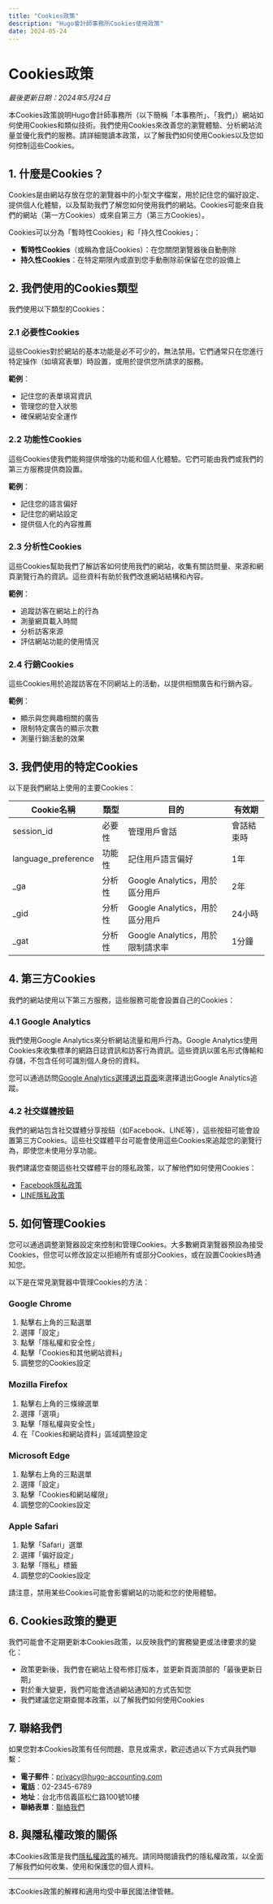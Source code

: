 ```yaml
---
title: "Cookies政策"
description: "Hugo會計師事務所Cookies使用政策"
date: 2024-05-24
---
```


# Cookies政策

*最後更新日期：2024年5月24日*

本Cookies政策說明Hugo會計師事務所（以下簡稱「本事務所」、「我們」）網站如何使用Cookies和類似技術。我們使用Cookies來改善您的瀏覽體驗、分析網站流量並優化我們的服務。請詳細閱讀本政策，以了解我們如何使用Cookies以及您如何控制這些Cookies。

## 1. 什麼是Cookies？

Cookies是由網站存放在您的瀏覽器中的小型文字檔案，用於記住您的偏好設定、提供個人化體驗，以及幫助我們了解您如何使用我們的網站。Cookies可能來自我們的網站（第一方Cookies）或來自第三方（第三方Cookies）。

Cookies可以分為「暫時性Cookies」和「持久性Cookies」：
- **暫時性Cookies**（或稱為會話Cookies）：在您關閉瀏覽器後自動刪除
- **持久性Cookies**：在特定期限內或直到您手動刪除前保留在您的設備上

## 2. 我們使用的Cookies類型

我們使用以下類型的Cookies：

### 2.1 必要性Cookies

這些Cookies對於網站的基本功能是必不可少的，無法禁用。它們通常只在您進行特定操作（如填寫表單）時設置，或用於提供您所請求的服務。

**範例**：
- 記住您的表單填寫資訊
- 管理您的登入狀態
- 確保網站安全運作

### 2.2 功能性Cookies

這些Cookies使我們能夠提供增強的功能和個人化體驗。它們可能由我們或我們的第三方服務提供商設置。

**範例**：
- 記住您的語言偏好
- 記住您的網站設定
- 提供個人化的內容推薦

### 2.3 分析性Cookies

這些Cookies幫助我們了解訪客如何使用我們的網站，收集有關訪問量、來源和網頁瀏覽行為的資訊。這些資料有助於我們改進網站結構和內容。

**範例**：
- 追蹤訪客在網站上的行為
- 測量網頁載入時間
- 分析訪客來源
- 評估網站功能的使用情況

### 2.4 行銷Cookies

這些Cookies用於追蹤訪客在不同網站上的活動，以提供相關廣告和行銷內容。

**範例**：
- 顯示與您興趣相關的廣告
- 限制特定廣告的顯示次數
- 測量行銷活動的效果

## 3. 我們使用的特定Cookies

以下是我們網站上使用的主要Cookies：

| Cookie名稱 | 類型 | 目的 | 有效期 |
|------------|------|------|--------|
| session_id | 必要性 | 管理用戶會話 | 會話結束時 |
| language_preference | 功能性 | 記住用戶語言偏好 | 1年 |
| _ga | 分析性 | Google Analytics，用於區分用戶 | 2年 |
| _gid | 分析性 | Google Analytics，用於區分用戶 | 24小時 |
| _gat | 分析性 | Google Analytics，用於限制請求率 | 1分鐘 |

## 4. 第三方Cookies

我們的網站使用以下第三方服務，這些服務可能會設置自己的Cookies：

### 4.1 Google Analytics

我們使用Google Analytics來分析網站流量和用戶行為。Google Analytics使用Cookies來收集標準的網路日誌資訊和訪客行為資訊。這些資訊以匿名形式傳輸和存儲，不包含任何可識別個人身份的資料。

您可以通過訪問[Google Analytics選擇退出頁面](https://tools.google.com/dlpage/gaoptout)來選擇退出Google Analytics追蹤。

### 4.2 社交媒體按鈕

我們的網站包含社交媒體分享按鈕（如Facebook、LINE等），這些按鈕可能會設置第三方Cookies。這些社交媒體平台可能會使用這些Cookies來追蹤您的瀏覽行為，即使您未使用分享功能。

我們建議您查閱這些社交媒體平台的隱私政策，以了解他們如何使用Cookies：
- [Facebook隱私政策](https://www.facebook.com/policy.php)
- [LINE隱私政策](https://line.me/zh-hant/terms/policy/)

## 5. 如何管理Cookies

您可以通過調整瀏覽器設定來控制和管理Cookies。大多數網頁瀏覽器預設為接受Cookies，但您可以修改設定以拒絕所有或部分Cookies，或在設置Cookies時通知您。

以下是在常見瀏覽器中管理Cookies的方法：

### Google Chrome
1. 點擊右上角的三點選單
2. 選擇「設定」
3. 點擊「隱私權和安全性」
4. 點擊「Cookies和其他網站資料」
5. 調整您的Cookies設定

### Mozilla Firefox
1. 點擊右上角的三條線選單
2. 選擇「選項」
3. 點擊「隱私權與安全性」
4. 在「Cookies和網站資料」區域調整設定

### Microsoft Edge
1. 點擊右上角的三點選單
2. 選擇「設定」
3. 點擊「Cookies和網站權限」
4. 調整您的Cookies設定

### Apple Safari
1. 點擊「Safari」選單
2. 選擇「偏好設定」
3. 點擊「隱私」標籤
4. 調整您的Cookies設定

請注意，禁用某些Cookies可能會影響網站的功能和您的使用體驗。

## 6. Cookies政策的變更

我們可能會不定期更新本Cookies政策，以反映我們的實務變更或法律要求的變化：

- 政策更新後，我們會在網站上發布修訂版本，並更新頁面頂部的「最後更新日期」
- 對於重大變更，我們可能會透過網站通知的方式告知您
- 我們建議您定期查閱本政策，以了解我們如何使用Cookies

## 7. 聯絡我們

如果您對本Cookies政策有任何問題、意見或需求，歡迎透過以下方式與我們聯繫：

- **電子郵件**：privacy@hugo-accounting.com
- **電話**：02-2345-6789
- **地址**：台北市信義區松仁路100號10樓
- **聯絡表單**：[聯絡我們](/contact/)

## 8. 與隱私權政策的關係

本Cookies政策是我們[隱私權政策](/privacy-policy/)的補充。請同時閱讀我們的隱私權政策，以全面了解我們如何收集、使用和保護您的個人資料。

---

本Cookies政策的解釋和適用均受中華民國法律管轄。